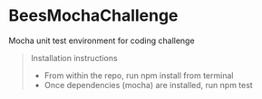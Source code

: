 # BeesMochaChallenge
Mocha unit test environment for coding challenge

> Installation instructions
  > - From within the repo, run npm install from terminal
  > - Once dependencies (mocha) are installed, run npm test

